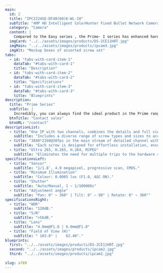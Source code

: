 ```yaml
---
main:
  id: 2
  title: "IPC2224SE-DF40(60)K-WL-I0"
  subTitle: "4MP HD Intelligent ColorHunter Fixed Bullet Network Camera"
  category: "Camera"
  content: |
    Compared to the Easy series , the Prime- I series has enhanced hardware such as WDR, audio, alarm, SD cards. Available in a variety of mainstream resolutions, such a s 2/4/5/8MP, different levels of image quality can be displayed. Prime-I series also features Smart Intrusion Prevention to reduce false alarm. Prime products are commonly used in commercial buildings, parks and small project applications to effectively ensure safety.
  imgCard: "../../assets/images/products/DS-2CE11H0T.jpg"
  imgMain: "../../assets/images/products/ipcam3.jpg"
  imgAlt: "Mockup boxes of assorted screw set"
tabs:
  - id: "tabs-with-card-item-1"
    dataTab: "#tabs-with-card-1"
    title: "Description"
  - id: "tabs-with-card-item-2"
    dataTab: "#tabs-with-card-2"
    title: "Specifications"
  - id: "tabs-with-card-item-3"
    dataTab: "#tabs-with-card-3"
    title: "Blueprints"
description:
  title: "Prime Series"
  subTitle: |
    Incredibly, you can always find the ideal product in the Prime range, which has even more advanced features to achieve excellent performance.
  btnTitle: "Contact sales"
  btnURL: "/contact"
descriptionList:
  - title: "One IP with two channels, combines the details and full view, making target area stand out without losing overall view"
    subTitle: "Includes a diverse range of screw types and sizes to accommodate various applications and materials."
  - title: "3840*2160@30fps in the main stream of detailed channel with ISP algorithm, provide high definition image"
    subTitle: "Each screw is designed for effortless installation, ensuring hassle-free fastening every time."
  - title: "Ultra 265, H.265, H.264, MJPEG"
    subTitle: "Eliminates the need for multiple trips to the hardware store, saving time and effort on your projects."
specificationsLeft:
  - title: "Sensor"
    subTitle: "1/1.8″, 4.0 megapixel, progressive scan, CMOS."
  - title: "Minimum Illumination"
    subTitle: "Colour: 0.0005 lux (F1.0, AGC ON)."
  - title: "Shutter"
    subTitle: "Auto/Manual, 1 ~ 1/100000s"
  - title: "Adjustment angle"
    subTitle: "Pan: 0° ~ 360° | Tilt: 0° ~ 90° | Rotate: 0° ~ 360°"
specificationsRight:
  - title: "WDR"
    subTitle: "120dB."
  - title: "S/N"
    subTitle: ">56dB."
  - title: "Lens"
    subTitle: "4.0mm@F1.0 | 6.0mm@F1.0"
  - title: "Field of View (H)"
    subTitle: "	103.0° | 	62.40°."
blueprints:
  first: "../../assets/images/products/DS-2CE11H0T.jpg"
  second: "../../assets/images/products/ipcam2.jpg"
  third: "../../assets/images/products/ipcam2.jpg"
   
slug: a789
---
```

